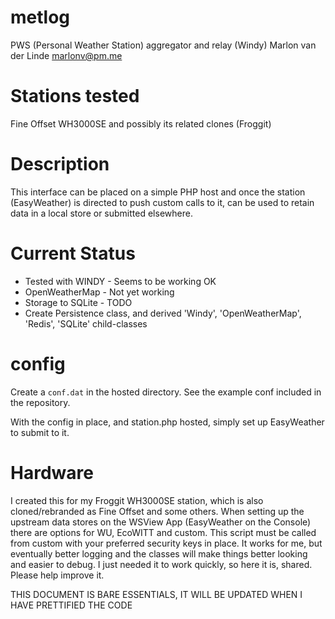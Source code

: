 # metlog
PWS (Personal Weather Station) aggregator and relay (Windy)
Marlon van der Linde <marlonv@pm.me>

# Stations tested
Fine Offset WH3000SE and possibly its related clones (Froggit)

# Description
This interface can be placed on a simple PHP host and once the station (EasyWeather) is directed to push custom calls to it, can be used to retain data in a local store or submitted elsewhere. 

# Current Status

- Tested with WINDY - Seems to be working OK
- OpenWeatherMap - Not yet working
- Storage to SQLite - TODO
- Create Persistence class, and derived 'Windy', 'OpenWeatherMap', 'Redis', 'SQLite' child-classes

# config

Create a `conf.dat` in the hosted directory.
See the example conf included in the repository.

With the config in place, and station.php hosted, simply set up EasyWeather to submit to it.

# Hardware

I created this for my Froggit WH3000SE station, which is also cloned/rebranded as Fine Offset and some others.
When setting up the upstream data stores on the WSView App (EasyWeather on the Console) there are options for WU, EcoWITT and custom.
This script must be called from custom with your preferred security keys in place. It works for me, but eventually better logging and the classes will make things better looking and easier to debug. I just needed it to work quickly, so here it is, shared. Please help improve it.


THIS DOCUMENT IS BARE ESSENTIALS, IT WILL BE UPDATED WHEN I HAVE PRETTIFIED THE CODE
